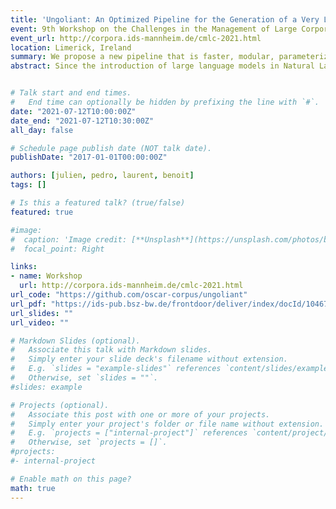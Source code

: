 ```yaml
---
title: 'Ungoliant: An Optimized Pipeline for the Generation of a Very Large-Scale Multilingual Web Corpus'
event: 9th Workshop on the Challenges in the Management of Large Corpora
event_url: http://corpora.ids-mannheim.de/cmlc-2021.html
location: Limerick, Ireland
summary: We propose a new pipeline that is faster, modular, parameterizable, and well documented. We use it to create a corpus similar to OSCAR but larger and based on recent data.
abstract: Since the introduction of large language models in Natural Language Processing, large raw corpora have played a crucial role in Computational Linguistics. However, most of these large raw corpora are either available only for English or not available to the general public due to copyright issues. Nevertheless, there are some examples of freely available multilingual corpora for training Deep Learning NLP models, such as the OSCAR and Paracrawl corpora. However, they have quality issues, especially for low-resource languages. Moreover, recreating or updating these corpora is very complex. In this work, we try to reproduce and improve the goclassy pipeline used to create the OSCAR corpus. We propose a new pipeline that is faster, modular, parameterizable, and well documented. We use it to create a corpus similar to OSCAR but larger and based on recent data. Also, unlike OSCAR, the metadata information is at the document level. We release our pipeline under an open source license and publish the corpus under a research-only license.


# Talk start and end times.
#   End time can optionally be hidden by prefixing the line with `#`.
date: "2021-07-12T10:00:00Z"
date_end: "2021-07-12T10:30:00Z"
all_day: false

# Schedule page publish date (NOT talk date).
publishDate: "2017-01-01T00:00:00Z"

authors: [julien, pedro, laurent, benoit]
tags: []

# Is this a featured talk? (true/false)
featured: true

#image:
#  caption: 'Image credit: [**Unsplash**](https://unsplash.com/photos/bzdhc5b3Bxs)'
#  focal_point: Right

links:
- name: Workshop
  url: http://corpora.ids-mannheim.de/cmlc-2021.html
url_code: "https://github.com/oscar-corpus/ungoliant"
url_pdf: "https://ids-pub.bsz-bw.de/frontdoor/deliver/index/docId/10467/file/1_Abadji_Suarez_Romary_Ungoliant_2021.pdf"
url_slides: ""
url_video: ""

# Markdown Slides (optional).
#   Associate this talk with Markdown slides.
#   Simply enter your slide deck's filename without extension.
#   E.g. `slides = "example-slides"` references `content/slides/example-slides.md`.
#   Otherwise, set `slides = ""`.
#slides: example

# Projects (optional).
#   Associate this post with one or more of your projects.
#   Simply enter your project's folder or file name without extension.
#   E.g. `projects = ["internal-project"]` references `content/project/deep-learning/index.md`.
#   Otherwise, set `projects = []`.
#projects:
#- internal-project

# Enable math on this page?
math: true
---
```

